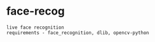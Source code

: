 # face-recog
    live face recognition
    requirements - face_recognition, dlib, opencv-python
    